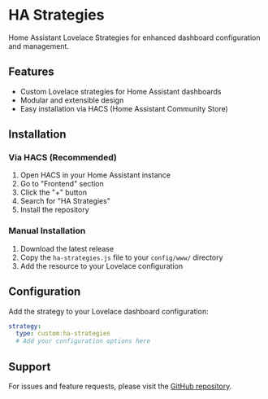 # HA Strategies

Home Assistant Lovelace Strategies for enhanced dashboard configuration and management.

## Features

- Custom Lovelace strategies for Home Assistant dashboards
- Modular and extensible design
- Easy installation via HACS (Home Assistant Community Store)

## Installation

### Via HACS (Recommended)

1. Open HACS in your Home Assistant instance
2. Go to "Frontend" section
3. Click the "+" button
4. Search for "HA Strategies"
5. Install the repository

### Manual Installation

1. Download the latest release
2. Copy the `ha-strategies.js` file to your `config/www/` directory
3. Add the resource to your Lovelace configuration

## Configuration

Add the strategy to your Lovelace dashboard configuration:

```yaml
strategy:
  type: custom:ha-strategies
  # Add your configuration options here
```

## Support

For issues and feature requests, please visit the [GitHub repository](https://github.com/jetsoncontrols/ha-strategies).